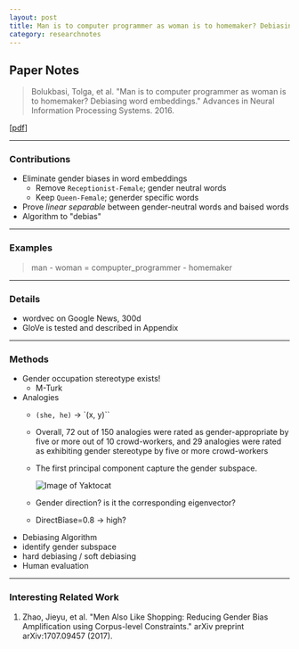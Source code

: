 ```yaml
---
layout: post
title: Man is to computer programmer as woman is to homemaker? Debiasing word embeddings
category: researchnotes
---
```


## Paper Notes

> Bolukbasi, Tolga, et al. "Man is to computer programmer as woman is to homemaker? Debiasing word embeddings." Advances in Neural Information Processing Systems. 2016.

[[pdf](https://papers.nips.cc/paper/6228-man-is-to-computer-programmer-as-woman-is-to-homemaker-debiasing-word-embeddings.pdf)]


---

### Contributions
- Eliminate gender biases in word embeddings
  - Remove `Receptionist-Female`; gender neutral words
  - Keep `Queen-Female`; generder specific words
- Prove *linear separable* between gender-neutral words and baised words
- Algorithm to "debias"
---

### Examples
> man - woman = compupter_programmer - homemaker
---

### Details
- wordvec on Google News, 300d
- GloVe is tested and described in Appendix
---

### Methods
- Gender occupation stereotype exists!
  - M-Turk
- Analogies
  - `(she, he)` -> `(x, y)``
  - Overall, 72 out of 150 analogies were rated as gender-appropriate by five or more out of 10 crowd-workers, and 29 analogies were rated as exhibiting gender stereotype by five or more crowd-workers
  - The first principal component capture the gender subspace.

    ![Image of Yaktocat](img/gender_pc.png)
  - Gender direction? is it the corresponding eigenvector?
  - DirectBiase=0.8 -> high?
-  Debiasing Algorithm
  - identify gender subspace
  - hard debiasing / soft debiasing
- Human evaluation

---
### Interesting Related Work
1. Zhao, Jieyu, et al. "Men Also Like Shopping: Reducing Gender Bias Amplification using Corpus-level Constraints." arXiv preprint arXiv:1707.09457 (2017).

